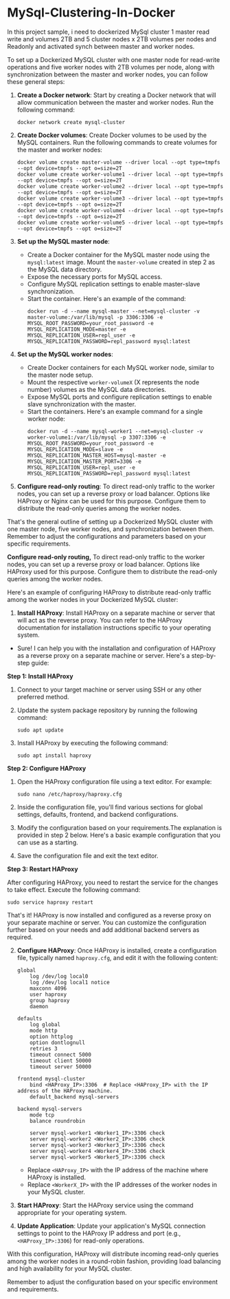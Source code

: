 # MySql-Clustering-In-Docker

In this project sample, i need to dockerized MySql cluster 1 master read write and volumes 2TB and 5 cluster nodes x 2TB volumes per nodes and Readonly and activated synch between master and worker nodes.


To set up a Dockerized MySQL cluster with one master node for read-write operations and five worker nodes with 2TB volumes per node, along with synchronization between the master and worker nodes, you can follow these general steps:

1. **Create a Docker network**: Start by creating a Docker network that will allow communication between the master and worker nodes. Run the following command:
   ```
   docker network create mysql-cluster
   ```

2. **Create Docker volumes**: Create Docker volumes to be used by the MySQL containers. Run the following commands to create volumes for the master and worker nodes:
   ```
   docker volume create master-volume --driver local --opt type=tmpfs --opt device=tmpfs --opt o=size=2T
   docker volume create worker-volume1 --driver local --opt type=tmpfs --opt device=tmpfs --opt o=size=2T
   docker volume create worker-volume2 --driver local --opt type=tmpfs --opt device=tmpfs --opt o=size=2T
   docker volume create worker-volume3 --driver local --opt type=tmpfs --opt device=tmpfs --opt o=size=2T
   docker volume create worker-volume4 --driver local --opt type=tmpfs --opt device=tmpfs --opt o=size=2T
   docker volume create worker-volume5 --driver local --opt type=tmpfs --opt device=tmpfs --opt o=size=2T
   ```

3. **Set up the MySQL master node**:
   - Create a Docker container for the MySQL master node using the `mysql:latest` image. Mount the `master-volume` created in step 2 as the MySQL data directory.
   - Expose the necessary ports for MySQL access.
   - Configure MySQL replication settings to enable master-slave synchronization.
   - Start the container. Here's an example of the command:
     ```
     docker run -d --name mysql-master --net=mysql-cluster -v master-volume:/var/lib/mysql -p 3306:3306 -e MYSQL_ROOT_PASSWORD=your_root_password -e MYSQL_REPLICATION_MODE=master -e MYSQL_REPLICATION_USER=repl_user -e MYSQL_REPLICATION_PASSWORD=repl_password mysql:latest
     ```

4. **Set up the MySQL worker nodes**:
   - Create Docker containers for each MySQL worker node, similar to the master node setup.
   - Mount the respective `worker-volumeX` (X represents the node number) volumes as the MySQL data directories.
   - Expose MySQL ports and configure replication settings to enable slave synchronization with the master.
   - Start the containers. Here's an example command for a single worker node:
     ```
     docker run -d --name mysql-worker1 --net=mysql-cluster -v worker-volume1:/var/lib/mysql -p 3307:3306 -e MYSQL_ROOT_PASSWORD=your_root_password -e MYSQL_REPLICATION_MODE=slave -e MYSQL_REPLICATION_MASTER_HOST=mysql-master -e MYSQL_REPLICATION_MASTER_PORT=3306 -e MYSQL_REPLICATION_USER=repl_user -e MYSQL_REPLICATION_PASSWORD=repl_password mysql:latest
     ```

5. **Configure read-only routing**: To direct read-only traffic to the worker nodes, you can set up a reverse proxy or load balancer. Options like HAProxy or Nginx can be used for this purpose. Configure them to distribute the read-only queries among the worker nodes.

That's the general outline of setting up a Dockerized MySQL cluster with one master node, five worker nodes, and synchronization between them. Remember to adjust the configurations and parameters based on your specific requirements.



**Configure read-only routing,** To direct read-only traffic to the worker nodes, you can set up a reverse proxy or load balancer. Options like HAProxy used for this purpose. Configure them to distribute the read-only queries among the worker nodes.

Here's an example of configuring HAProxy to distribute read-only traffic among the worker nodes in your Dockerized MySQL cluster:

1. **Install HAProxy**: Install HAProxy on a separate machine or server that will act as the reverse proxy. You can refer to the HAProxy documentation for installation instructions specific to your operating system.
* Sure! I can help you with the installation and configuration of HAProxy as a reverse proxy on a separate machine or server. Here's a step-by-step guide:

**Step 1: Install HAProxy**

1. Connect to your target machine or server using SSH or any other preferred method.

2. Update the system package repository by running the following command:
   ```
   sudo apt update
   ```

3. Install HAProxy by executing the following command:
   ```
   sudo apt install haproxy
   ```

**Step 2: Configure HAProxy**

1. Open the HAProxy configuration file using a text editor. For example:
   ```
   sudo nano /etc/haproxy/haproxy.cfg
   ```

2. Inside the configuration file, you'll find various sections for global settings, defaults, frontend, and backend configurations.

3. Modify the configuration based on your requirements.The explanation is provided in step 2 below. Here's a basic example configuration that you can use as a starting.

4. Save the configuration file and exit the text editor.

**Step 3: Restart HAProxy**

After configuring HAProxy, you need to restart the service for the changes to take effect. Execute the following command:
```
sudo service haproxy restart
```

That's it! HAProxy is now installed and configured as a reverse proxy on your separate machine or server. You can customize the configuration further based on your needs and add additional backend servers as required.





2. **Configure HAProxy**: Once HAProxy is installed, create a configuration file, typically named `haproxy.cfg`, and edit it with the following content:

   ```
   global
       log /dev/log local0
       log /dev/log local1 notice
       maxconn 4096
       user haproxy
       group haproxy
       daemon
   
   defaults
       log global
       mode http
       option httplog
       option dontlognull
       retries 3
       timeout connect 5000
       timeout client 50000
       timeout server 50000
   
   frontend mysql-cluster
       bind <HAProxy_IP>:3306  # Replace <HAProxy_IP> with the IP address of the HAProxy machine.
       default_backend mysql-servers
   
   backend mysql-servers
       mode tcp
       balance roundrobin
   
       server mysql-worker1 <Worker1_IP>:3306 check
       server mysql-worker2 <Worker2_IP>:3306 check
       server mysql-worker3 <Worker3_IP>:3306 check
       server mysql-worker4 <Worker4_IP>:3306 check
       server mysql-worker5 <Worker5_IP>:3306 check
   ```

   - Replace `<HAProxy_IP>` with the IP address of the machine where HAProxy is installed.
   - Replace `<WorkerX_IP>` with the IP addresses of the worker nodes in your MySQL cluster.

3. **Start HAProxy**: Start the HAProxy service using the command appropriate for your operating system.

4. **Update Application**: Update your application's MySQL connection settings to point to the HAProxy IP address and port (e.g., `<HAProxy_IP>:3306`) for read-only operations.

With this configuration, HAProxy will distribute incoming read-only queries among the worker nodes in a round-robin fashion, providing load balancing and high availability for your MySQL cluster.

Remember to adjust the configuration based on your specific environment and requirements.
